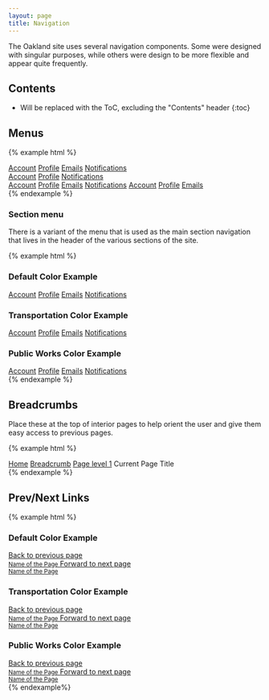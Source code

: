 ```yaml
---
layout: page
title: Navigation
---
```


The Oakland site uses several navigation components. Some were designed with singular purposes, while others were design to be more flexible and appear quite frequently.

## Contents

* Will be replaced with the ToC, excluding the "Contents" header
{:toc}

## Menus

<!-- A menu is a vertical list of navigational links. **A menu's width and placement must be set by you.** If you like, just use our grid columns as a parent and manually place menus in their own columns. Otherwise, apply a custom `width`. -->

{% example html %}
<div class="container">
  <div class="grid-row">
    <nav class="menu one-third">
      <a class="menu-item" href="#">Account</a>
      <a class="menu-item" href="#">Profile</a>
      <a class="menu-item" href="#">Emails</a>
      <a class="menu-item" href="#">Notifications</a>
    </nav>
    <nav class="menu one-third">
      <a class="menu-item" href="#">Account</a>
      <a class="menu-item" href="#">Profile</a>
      <a class="menu-item" href="#">Notifications</a>
    </nav>
    <nav class="menu one-third">
      <a class="menu-item" href="#">Account</a>
      <a class="menu-item" href="#">Profile</a>
      <a class="menu-item" href="#">Emails</a>
      <a class="menu-item" href="#">Notifications</a>
      <a class="menu-item" href="#">Account</a>
      <a class="menu-item" href="#">Profile</a>
      <a class="menu-item" href="#">Emails</a>
    </nav>
  </div>
</div>
{% endexample %}

### Section menu

There is a variant of the menu that is used as the main section navigation that lives in the header of the various sections of the site.


{% example html %}
<h3>Default Color Example</h3>
<div class="docs-bg">
  <div class="grid-row">
    <nav class="section-menu one-fourth">
      <a class="menu-item" href="#">Account</a>
      <a class="menu-item" href="#">Profile</a>
      <a class="menu-item" href="#">Emails</a>
      <a class="menu-item" href="#">Notifications</a>
    </nav>
  </div>
</div>
<h3>Transportation Color Example</h3>
<div class="docs-bg transportation">
  <div class="grid-row">
    <nav class="section-menu one-fourth">
      <a class="menu-item" href="#">Account</a>
      <a class="menu-item" href="#">Profile</a>
      <a class="menu-item" href="#">Emails</a>
      <a class="menu-item" href="#">Notifications</a>
    </nav>
  </div>
</div>
<h3>Public Works Color Example</h3>
<div class="docs-bg public-works">
  <div class="grid-row">
    <nav class="section-menu one-fourth">
      <a class="menu-item" href="#">Account</a>
      <a class="menu-item" href="#">Profile</a>
      <a class="menu-item" href="#">Emails</a>
      <a class="menu-item" href="#">Notifications</a>
    </nav>
  </div>
</div>
{% endexample %}

## Breadcrumbs

Place these at the top of interior pages to help orient the user and give them easy access to previous pages.

{% example html %}
<nav class="breadcrumbs">
  <a href="#">Home</a>
  <a href="#">Breadcrumb</a>
  <a href="#">Page level 1</a>
  <span>Current Page Title</span>
</nav>
{% endexample %}

## Prev/Next Links

{% example html %}
<h3>Default Color Example</h3>
<footer class="content-footer" style="background-image: url(../img/repeat-demo.jpg);">
  <div class="previous-next-links container clearfix">
    <a class="prev-link" href="#">Back to previous page
      <br>
      <small>Name of the Page</small>
    </a>
    <a class="next-link" href="#">Forward to next page
      <br>
      <small>Name of the Page</small>
    </a>
  </div>
</footer>
<h3>Transportation Color Example</h3>
<footer class="content-footer transportation" style="background-image: url(../img/repeat-demo.jpg);">
  <div class="previous-next-links container clearfix">
    <a class="prev-link" href="#">Back to previous page
      <br>
      <small>Name of the Page</small>
    </a>
    <a class="next-link" href="#">Forward to next page
      <br>
      <small>Name of the Page</small>
    </a>
  </div>
</footer>
<h3>Public Works Color Example</h3>
<footer class="content-footer public-works" style="background-image: url(../img/repeat-demo.jpg);">
  <div class="previous-next-links container clearfix">
    <a class="prev-link" href="#">Back to previous page
      <br>
      <small>Name of the Page</small>
    </a>
    <a class="next-link" href="#">Forward to next page
      <br>
      <small>Name of the Page</small>
    </a>
  </div>
</footer>
{% endexample%}
